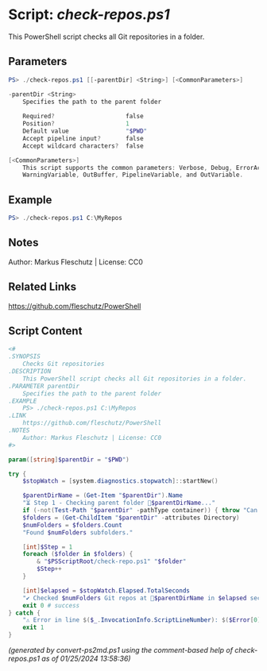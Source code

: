 Script: *check-repos.ps1*
========================

This PowerShell script checks all Git repositories in a folder.

Parameters
----------
```powershell
PS> ./check-repos.ps1 [[-parentDir] <String>] [<CommonParameters>]

-parentDir <String>
    Specifies the path to the parent folder
    
    Required?                    false
    Position?                    1
    Default value                "$PWD"
    Accept pipeline input?       false
    Accept wildcard characters?  false

[<CommonParameters>]
    This script supports the common parameters: Verbose, Debug, ErrorAction, ErrorVariable, WarningAction, 
    WarningVariable, OutBuffer, PipelineVariable, and OutVariable.
```

Example
-------
```powershell
PS> ./check-repos.ps1 C:\MyRepos

```

Notes
-----
Author: Markus Fleschutz | License: CC0

Related Links
-------------
https://github.com/fleschutz/PowerShell

Script Content
--------------
```powershell
<#
.SYNOPSIS
	Checks Git repositories
.DESCRIPTION
	This PowerShell script checks all Git repositories in a folder.
.PARAMETER parentDir
	Specifies the path to the parent folder
.EXAMPLE
	PS> ./check-repos.ps1 C:\MyRepos
.LINK
	https://github.com/fleschutz/PowerShell
.NOTES
	Author: Markus Fleschutz | License: CC0
#>

param([string]$parentDir = "$PWD")

try {
	$stopWatch = [system.diagnostics.stopwatch]::startNew()

	$parentDirName = (Get-Item "$parentDir").Name
	"⏳ Step 1 - Checking parent folder 📂$parentDirName..."
	if (-not(Test-Path "$parentDir" -pathType container)) { throw "Can't access folder: $parentDir" }
	$folders = (Get-ChildItem "$parentDir" -attributes Directory)
	$numFolders = $folders.Count
	"Found $numFolders subfolders."

	[int]$Step = 1
	foreach ($folder in $folders) {
		& "$PSScriptRoot/check-repo.ps1" "$folder"
		$Step++
	}

	[int]$elapsed = $stopWatch.Elapsed.TotalSeconds
	"✔️ Checked $numFolders Git repos at 📂$parentDirName in $elapsed sec"
	exit 0 # success
} catch {
	"⚠️ Error in line $($_.InvocationInfo.ScriptLineNumber): $($Error[0])"
	exit 1
}
```

*(generated by convert-ps2md.ps1 using the comment-based help of check-repos.ps1 as of 01/25/2024 13:58:36)*

